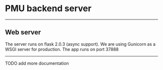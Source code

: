 # PMU backend server

---

## Web server

The server runs on flask 2.0.3 (async support).
We are using Gunicorn as a WSGI server for production.
The app runs on port 37888

---

TODO add more documentation
